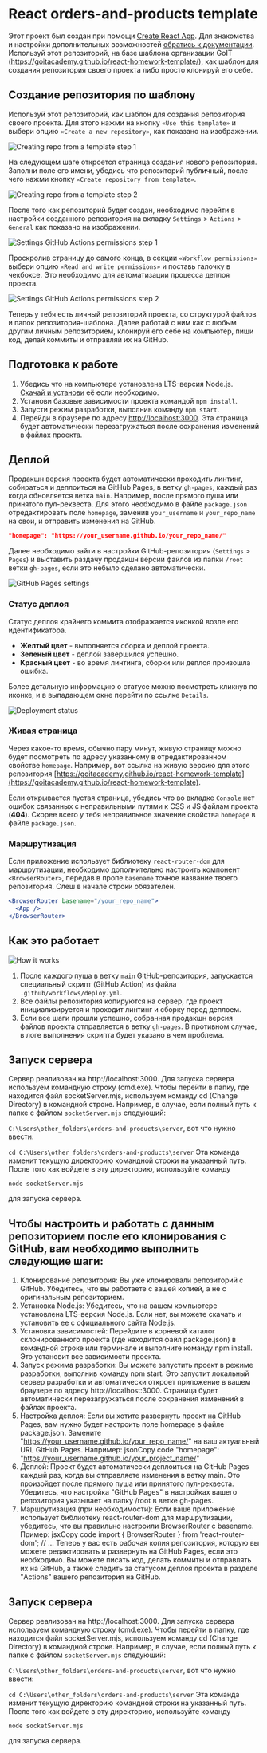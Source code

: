 # React orders-and-products template

Этот проект был создан при помощи
[Create React App](https://github.com/facebook/create-react-app). Для знакомства
и настройки дополнительных возможностей
[обратись к документации](https://facebook.github.io/create-react-app/docs/getting-started).
Используй этот репозиторий, на базе шаблона организации GoIT (https://goitacademy.github.io/react-homework-template/), как шаблон для создания репозитория
своего проекта либо просто клонируй его себе.

## Создание репозитория по шаблону

Используй этот репозиторий, как шаблон для создания репозитория
своего проекта. Для этого нажми на кнопку `«Use this template»` и выбери опцию
`«Create a new repository»`, как показано на изображении.

![Creating repo from a template step 1](./assets/template-step-1.png)

На следующем шаге откроется страница создания нового репозитория. Заполни поле
его имени, убедись что репозиторий публичный, после чего нажми кнопку
`«Create repository from template»`.

![Creating repo from a template step 2](./assets/template-step-2.png)

После того как репозиторий будет создан, необходимо перейти в настройки
созданного репозитория на вкладку `Settings` > `Actions` > `General` как
показано на изображении.

![Settings GitHub Actions permissions step 1](./assets/gh-actions-perm-1.png)

Проскролив страницу до самого конца, в секции `«Workflow permissions»` выбери
опцию `«Read and write permissions»` и поставь галочку в чекбоксе. Это
необходимо для автоматизации процесса деплоя проекта.

![Settings GitHub Actions permissions step 2](./assets/gh-actions-perm-2.png)

Теперь у тебя есть личный репозиторий проекта, со структурой файлов и папок
репозитория-шаблона. Далее работай с ним как с любым другим личным репозиторием,
клонируй его себе на компьютер, пиши код, делай коммиты и отправляй их на
GitHub.

## Подготовка к работе

1. Убедись что на компьютере установлена LTS-версия Node.js.
   [Скачай и установи](https://nodejs.org/en/) её если необходимо.
2. Установи базовые зависимости проекта командой `npm install`.
3. Запусти режим разработки, выполнив команду `npm start`.
4. Перейди в браузере по адресу [http://localhost:3000](http://localhost:3000).
   Эта страница будет автоматически перезагружаться после сохранения изменений в
   файлах проекта.

## Деплой

Продакшн версия проекта будет автоматически проходить линтинг, собираться и
деплоиться на GitHub Pages, в ветку `gh-pages`, каждый раз когда обновляется
ветка `main`. Например, после прямого пуша или принятого пул-реквеста. Для этого
необходимо в файле `package.json` отредактировать поле `homepage`, заменив
`your_username` и `your_repo_name` на свои, и отправить изменения на GitHub.

```json
"homepage": "https://your_username.github.io/your_repo_name/"
```

Далее необходимо зайти в настройки GitHub-репозитория (`Settings` > `Pages`) и
выставить раздачу продакшн версии файлов из папки `/root` ветки `gh-pages`, если
это небыло сделано автоматически.

![GitHub Pages settings](./assets/repo-settings.png)

### Статус деплоя

Статус деплоя крайнего коммита отображается иконкой возле его идентификатора.

- **Желтый цвет** - выполняется сборка и деплой проекта.
- **Зеленый цвет** - деплой завершился успешно.
- **Красный цвет** - во время линтинга, сборки или деплоя произошла ошибка.

Более детальную информацию о статусе можно посмотреть кликнув по иконке, и в
выпадающем окне перейти по ссылке `Details`.

![Deployment status](./assets/deploy-status.png)

### Живая страница

Через какое-то время, обычно пару минут, живую страницу можно будет посмотреть
по адресу указанному в отредактированном свойстве `homepage`. Например, вот
ссылка на живую версию для этого репозитория
[https://goitacademy.github.io/react-homework-template](https://goitacademy.github.io/react-homework-template).

Если открывается пустая страница, убедись что во вкладке `Console` нет ошибок
связанных с неправильными путями к CSS и JS файлам проекта (**404**). Скорее
всего у тебя неправильное значение свойства `homepage` в файле `package.json`.

### Маршрутизация

Если приложение использует библиотеку `react-router-dom` для маршрутизации,
необходимо дополнительно настроить компонент `<BrowserRouter>`, передав в пропе
`basename` точное название твоего репозитория. Слеш в начале строки обязателен.

```jsx
<BrowserRouter basename="/your_repo_name">
  <App />
</BrowserRouter>
```

## Как это работает

![How it works](./assets/how-it-works.png)

1. После каждого пуша в ветку `main` GitHub-репозитория, запускается специальный
   скрипт (GitHub Action) из файла `.github/workflows/deploy.yml`.
2. Все файлы репозитория копируются на сервер, где проект инициализируется и
   проходит линтинг и сборку перед деплоем.
3. Если все шаги прошли успешно, собранная продакшн версия файлов проекта
   отправляется в ветку `gh-pages`. В противном случае, в логе выполнения
   скрипта будет указано в чем проблема.

## Запуск сервера

Сервер реализован на http://localhost:3000.
Для запуска сервера используем командную строку (cmd.exe).
Чтобы перейти в папку, где находится файл socketServer.mjs, используем команду cd (Change Directory) в командной строке. Например, в случае, если полный путь к папке c файлом `socketServer.mjs` следующий:

`C:\Users\other_folders\orders-and-products\server`, вот что нужно ввести:

`cd C:\Users\other_folders\orders-and-products\server`
Эта команда изменит текущую директорию командной строки на указанный путь. После того как войдете в эту директорию, используйте команду

```
node socketServer.mjs
```

для запуска сервера.

   


## Чтобы настроить и работать с данным репозиторием после его клонирования с GitHub, вам необходимо выполнить следующие шаги:
1.	Клонирование репозитория: Вы уже клонировали репозиторий с GitHub. Убедитесь, что вы работаете с вашей копией, а не с оригинальным репозиторием.
2.	Установка Node.js: Убедитесь, что на вашем компьютере установлена LTS-версия Node.js. Если нет, вы можете скачать и установить ее с официального сайта Node.js.
3.	Установка зависимостей: Перейдите в корневой каталог склонированного проекта (где находится файл package.json) в командной строке или терминале и выполните команду npm install. Это установит все зависимости проекта.
4.	Запуск режима разработки: Вы можете запустить проект в режиме разработки, выполнив команду npm start. Это запустит локальный сервер разработки и автоматически откроет приложение в вашем браузере по адресу http://localhost:3000. Страница будет автоматически перезагружаться после сохранения изменений в файлах проекта.
5.	Настройка деплоя: Если вы хотите развернуть проект на GitHub Pages, вам нужно будет настроить поле homepage в файле package.json. Замените "https://your_username.github.io/your_repo_name/" на ваш актуальный URL GitHub Pages. Например:
jsonCopy code
"homepage": "https://your_username.github.io/your_project_name/" 
6.	Деплой: Проект будет автоматически деплоиться на GitHub Pages каждый раз, когда вы отправляете изменения в ветку main. Это произойдет после прямого пуша или принятого пул-реквеста. Убедитесь, что настройка "GitHub Pages" в настройках вашего репозитория указывает на папку /root в ветке gh-pages.
7.	Маршрутизация (при необходимости): Если ваше приложение использует библиотеку react-router-dom для маршрутизации, убедитесь, что вы правильно настроили BrowserRouter с basename. Пример:
jsxCopy code
import { BrowserRouter } from 'react-router-dom'; // ... <BrowserRouter basename="/your_repo_name"> <App /> </BrowserRouter> 
Теперь у вас есть рабочая копия репозитория, которую вы можете редактировать и развернуть на GitHub Pages, если это необходимо. Вы можете писать код, делать коммиты и отправлять их на GitHub, а также следить за статусом деплоя проекта в разделе "Actions" вашего репозитория на GitHub.


## Запуск сервера

Сервер реализован на http://localhost:3000.
Для запуска сервера используем командную строку (cmd.exe).
Чтобы перейти в папку, где находится файл socketServer.mjs, используем команду cd (Change Directory) в командной строке. Например, в случае, если полный путь к папке c файлом `socketServer.mjs` следующий:

`C:\Users\other_folders\orders-and-products\server`, вот что нужно ввести:

`cd C:\Users\other_folders\orders-and-products\server`
Эта команда изменит текущую директорию командной строки на указанный путь. После того как войдете в эту директорию, используйте команду

```
node socketServer.mjs
```

для запуска сервера.
